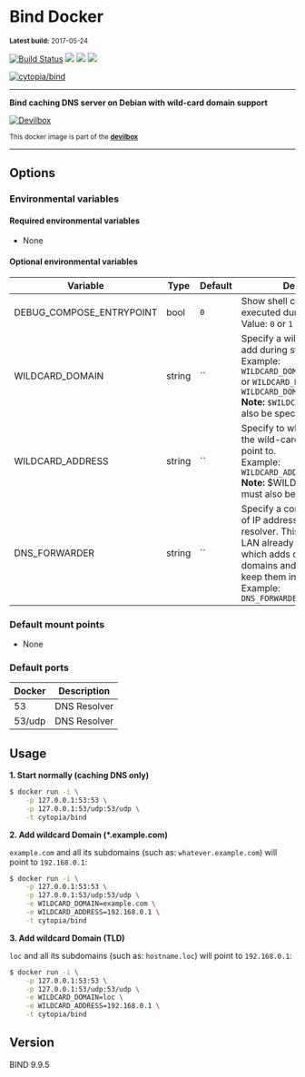 # Bind Docker

<small>**Latest build:** 2017-05-24</small>

[![Build Status](https://travis-ci.org/cytopia/docker-bind.svg?branch=master)](https://travis-ci.org/cytopia/docker-bind) [![](https://images.microbadger.com/badges/version/cytopia/bind.svg)](https://microbadger.com/images/cytopia/bind "bind") [![](https://images.microbadger.com/badges/image/cytopia/bind.svg)](https://microbadger.com/images/cytopia/bind "bind") [![](https://images.microbadger.com/badges/license/cytopia/bind.svg)](https://microbadger.com/images/cytopia/bind "bind")

[![cytopia/bind](http://dockeri.co/image/cytopia/bind)](https://hub.docker.com/r/cytopia/bind/)


----

**Bind caching DNS server on Debian with wild-card domain support**

[![Devilbox](https://raw.githubusercontent.com/cytopia/devilbox/master/.devilbox/www/htdocs/assets/img/devilbox_80.png)](https://github.com/cytopia/devilbox)

<sub>This docker image is part of the **[devilbox](https://github.com/cytopia/devilbox)**</sub>

----

## Options

### Environmental variables

#### Required environmental variables

- None

#### Optional environmental variables

| Variable | Type | Default | Description |
|----------|------|---------|-------------|
| DEBUG_COMPOSE_ENTRYPOINT | bool | `0` | Show shell commands executed during start.<br/>Value: `0` or `1` |
| WILDCARD_DOMAIN | string | `` | Specify a wild-card domain to add during startup.<br/>Example: `WILDCARD_DOMAIN=example.com` or `WILDCARD_DOMAIN=local` or `WILDCARD_DOMAIN=loc`<br/>**Note:** `$WILDCARD_ADDRESS` must also be specified. |
| WILDCARD_ADDRESS | string | `` | Specify to which IP address the wild-card domain should point to.<br/>Example: `WILDCARD_ADDRESS=192.168.0.1`<br/>**Note:** $WILDCARD_DOMAIN` must also be specidied. |
| DNS_FORWARDER | string| `` | Specify a comma separated list of IP addresses as custom DNS resolver. This is useful if your LAN already has a DNS server which adds custom/internal domains and you still want to keep them in this DNS server<br/>Example: `DNS_FORWARDER=8.8.8.8,8.8.4.4` |

### Default mount points

- None


### Default ports

| Docker | Description  |
|--------|--------------|
| 53     | DNS Resolver |
| 53/udp | DNS Resolver |

## Usage

**1. Start normally (caching DNS only)**
```bash
$ docker run -i \
    -p 127.0.0.1:53:53 \
    -p 127.0.0.1:53/udp:53/udp \
    -t cytopia/bind
```

**2. Add wildcard Domain (*.example.com)**

`example.com` and all its subdomains (such as: `whatever.example.com`) will point to `192.168.0.1`:

```bash
$ docker run -i \
    -p 127.0.0.1:53:53 \
    -p 127.0.0.1:53/udp:53/udp \
    -e WILDCARD_DOMAIN=example.com \
    -e WILDCARD_ADDRESS=192.168.0.1 \
    -t cytopia/bind
```

**3. Add wildcard Domain (TLD)**

`loc` and all its subdomains (such as: `hostname.loc`) will point to `192.168.0.1`:

```bash
$ docker run -i \
    -p 127.0.0.1:53:53 \
    -p 127.0.0.1:53/udp:53/udp \
    -e WILDCARD_DOMAIN=loc \
    -e WILDCARD_ADDRESS=192.168.0.1 \
    -t cytopia/bind
```

## Version

BIND 9.9.5
